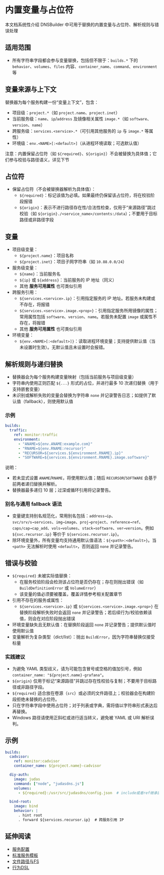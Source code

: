 # 内置变量与占位符

本文档系统性介绍 DNSBuilder 中可用于替换的内置变量与占位符、解析规则与错误处理

## 适用范围

- 所有字符串字段都会参与变量替换，包括但不限于：`builds.*` 下的 `behavior`、`volumes`、`files` 内容、`container_name`、`command`、`environment` 等

## 变量来源与上下文

替换器为每个服务构建一份“变量上下文”，包含：

- 项目级：`project.*`（如 `project.name`、`project.inet`）
- 当前服务级：`name`、`ip`/`address` 及镜像相关属性 `image.*`（如 `software`、`version`、`name`）
- 跨服务级：`services.<service>.*`（可引用其他服务的 `ip` 与 `image.*` 等属性）
- 环境级：`env.<NAME>[:<default>]`（从进程环境读取；可选默认值）

注意：内置保留占位符（如 `${required}`、`${origin}`）不会被替换为具体值；它们参与校验与路径语义，详见下节

## 占位符

- 保留占位符（不会被替换器解析为具体值）：
  - `${required}`：标记该值为必填。如果最终仍保留该占位符，将在校验阶段报错
  - `${origin}`：表示不进行路径存在性/合法性检查，仅用于“来源路径”跳过校验（如 `${origin}./<service_name>/contents:/data`）；不要用于目标路径或非路径字段

## 变量

- 项目级变量：
  - `${project.name}`：项目名称
  - `${project.inet}`：项目子网字符串（如 `10.88.0.0/24`）
- 服务级变量：
  - `${name}`：当前服务名
  - `${ip}` 或 `${address}`：当前服务的 IP 地址（同义）
  - 其他 **服务可用属性** 也可类似引用
- 跨服务引用：
  - `${services.<service>.ip}`：引用指定服务的 IP 地址。若服务未构建或不存在，将报错
  - `${services.<service>.image.<prop>}`：引用指定服务所用镜像的属性；常用属性包括 `software`、`version`、`name`。若服务未配置 `image` 或属性不存在，将报错
  - 其他 **服务可用属性** 也可类似引用
- 环境变量：
  - `${env.<NAME>[:<default>]}`：读取进程环境变量；支持提供默认值（当未设置时生效）。无默认值且未设置时会报错。

## 解析规则与递归替换

- 替换器会为每个服务构建变量映射（包括当前服务与项目级变量）
- 字符串内使用正则匹配 `${...}` 形式的占位，并进行最多 10 次递归替换（用于支持嵌套变量）
- 未识别或解析失败的变量会替换为字符串 `none` 并记录警告日志；如提供了默认值（fallback），则使用默认值

### 示例

```yaml
builds:
  traffic:
    ref: monitor:traffic
    environment:
      - "ANAME=${env.ANAME:example.com}"
      - "RNAME=${env.RNAME:recursor}"
      - "RECURSOR=${services.${environment.RNAME}.ip}"
      - "SOFTWARE=${services.${environment.RNAME}.image.software}"
```

说明：

- 若未显式设置 `ANAME`/`RNAME`，将使用默认值；随后 `RECURSOR`/`SOFTWARE` 会基于前两者递归替换并解析。
- 替换器最多递归 10 层；过深或循环引用将记录警告。

### 别名与通用 fallback 语法

- 变量键支持别名规范化，常用别名包括：`address→ip`、`svc/srv/s→services`、`img→image`、`proj→project`、`reference→ref`、`caps/cap→cap_add`、`vols→volumes`、`stack→software`、`ver→version`。例如 `${svc.recursor.ip}` 等价于 `${services.recursor.ip}`。
- 除环境变量外，所有变量均支持通用默认值语法：`${<path>:<default>}`。当 `<path>` 无法解析时使用 `<default>`，否则返回 `none` 并记录警告。

## 错误与校验

- `${required}` 未被实际值替换：
  - 在服务校验阶段会检测该占位符是否仍存在；存在则抛出错误（如 `BuildDefinitionError` 或 `VolumeError`）
  - 该变量的值必须要被覆盖，覆盖详情参考相关配置章节
- 引用不存在的服务或属性：
  - `${services.<service>.ip}` 或 `${services.<service>.image.<prop>}` 在替换阶段解析失败时会返回 `none` 并记录警告；若后续行为/校验依赖该值，则会在对应阶段抛出错误
- 环境变量缺失且无默认值：在替换阶段返回 `none` 并记录警告；提供默认值时使用默认值
- 变量解析为复杂类型（dict/list）：抛出 `BuildError`，因为字符串替换仅接受标量

### 实践建议

- 为避免 YAML 类型歧义，请为可能包含冒号或空格的值加引号，例如 `container_name: "${project.name}-grafana"`。
- `${origin}` 仅用于标记“来源路径”并跳过存在性校验与复制；不要用于目标路径或非路径字段。
- `${required}` 适合放在卷源（`src`）或必须的文件路径上；校验器会在构建阶段拒绝未替换的占位符。
- 只在字符串字段中使用占位符；对于列表或字典，需将值以字符串形式表达后再替换。
- Windows 路径请使用正斜杠或进行适当转义，避免被 YAML 或 URI 解析误判。

## 示例

```yaml
builds:
  cadvisor:
    ref: monitor:cadvisor
    container_name: ${project.name}-cadvisor

  diy-auth:
    image: judas
    command: ["node", "judasdns.js"]
    volumes:
      - ${required}:/usr/src/judasdns/config.json  # include或者ref继承后必填，如未提供将报错

  bind-root:
    image: bind
    behavior: |
      . hint root
      . forward ${services.recursor.ip}  # 跨服务引用 IP
```

## 延伸阅读

- [服务配置](../config/builds.md)
- [标准服务模板](build-templates.md)
- [文件路径与FS](paths-and-fs.md)
- [行为DSL](behavior-dsl.md)
